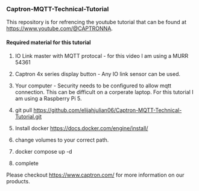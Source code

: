 ### Captron-MQTT-Technical-Tutorial
 
This repository is for refrencing the youtube tutorial that can be found at https://www.youtube.com/@CAPTRONNA.

#### Required material for this tutorial

1. IO Link master with MQTT protocal - for this video I am using a MURR 54361
2. Captron 4x series display button - Any IO link sensor can be used. 
3. Your computer - Security needs to be configured to allow mqtt connection. This can be difficult on a corperate laptop. For this tutorial I am using a Raspberry Pi 5. 

1. git pull https://github.com/elijahjulian06/Captron-MQTT-Technical-Tutorial.git

2. Install docker https://docs.docker.com/engine/install/

3.  change volumes to your correct path.

4.  docker compose up -d

5.  complete




Please checkout https://www.captron.com/ for more information on our products.

